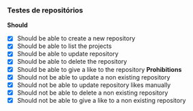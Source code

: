 ### Testes de repositórios

**Should**
- [X] Should be able to create a new repository
- [X] Should be able to list the projects
- [X] Should be able to update repository
- [X] Should be able to delete the repository
- [X] Should be able to give a like to the repository
**Prohibitions**
- [X] Should not be able to update a non existing repository
- [X] Should not be able to update repository likes manually
- [X] Should not be able to delete a non existing repository
- [X] Should not be able to give a like to a non existing repository
